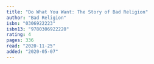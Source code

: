 ```yaml
---
title: "Do What You Want: The Story of Bad Religion"
author: "Bad Religion"
isbn: "0306922223"
isbn13: "9780306922220"
rating: 4
pages: 336
read: "2020-11-25"
added: "2020-05-07"
---
```


